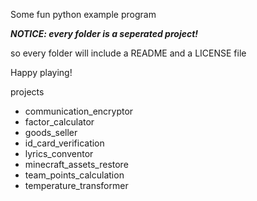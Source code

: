Some fun python example program

***NOTICE: every folder is a seperated project!***

so every folder will include a README and a LICENSE file

Happy playing!

projects

- communication_encryptor
- factor_calculator
- goods_seller
- id_card_verification
- lyrics_conventor
- minecraft_assets_restore
- team_points_calculation
- temperature_transformer
